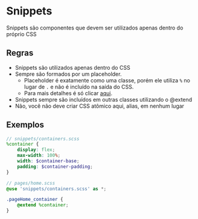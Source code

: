 # Snippets
Snippets são componentes que devem ser utilizados apenas dentro do próprio CSS

## Regras
- Snippets são utilizados apenas dentro do CSS
- Sempre são formados por um placeholder. 
  - Placeholder é exatamente como uma classe, porém ele utiliza `%` no lugar de `.` e não é incluído na saída do CSS. 
  - Para mais detalhes é só clicar [aqui](https://sass-lang.com/documentation/style-rules/placeholder-selectors).
- Snippets sempre são incluídos em outras classes utilizando o @extend
- Não, você não deve criar CSS atômico aqui, alias, em nenhum lugar

## Exemplos
```scss
// snippets/containers.scss
%container {
	display: flex;
	max-width: 100%;
	width: $container-base;
	padding: $container-padding;
}
```

```scss
// pages/home.scss
@use 'snippets/containers.scss' as *;

.pageHome_container {
	@extend %container;
}
```